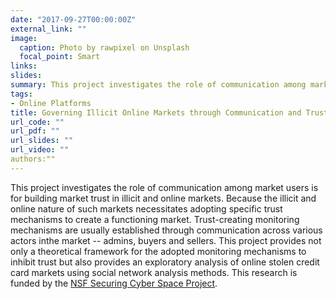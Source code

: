 ```yaml
---
date: "2017-09-27T00:00:00Z"
external_link: ""
image:
  caption: Photo by rawpixel on Unsplash
  focal_point: Smart
links:
slides: 
summary: This project investigates the role of communication among market users is for building market trust in illicit and online markets.
tags:
- Online Platforms
title: Governing Illicit Online Markets through Communication and Trust
url_code: ""
url_pdf: ""
url_slides: ""
url_video: ""
authors:""
---
```

This project investigates the role of communication among market users is for building market trust in illicit and online markets. Because the illicit and online nature of such markets necessitates adopting specific trust mechanisms to create a functioning market. Trust-creating monitoring mechanisms are usually established through communication across various actors inthe market -- admins, buyers and sellers. This project provides not only a theoretical framework for the adopted monitoring mechanisms to inhibit trust but also provides an exploratory analysis of online stolen credit card markets using social network analysis methods. This research is funded by the [NSF Securing Cyber Space Project](https://www.nsf.gov/awardsearch/showAward?AWD_ID=1314631&HistoricalAwards=false).



